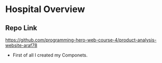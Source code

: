 #  Hospital Overview

## Repo Link
https://github.com/programming-hero-web-course-4/product-analysis-website-araf78

* First of all I created my Componets.